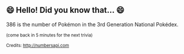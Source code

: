 ## 😄 Hello! Did you know that... 😄
386 is the number of Pokémon in the 3rd Generation National Pokédex.

<sup>(come back in 5 minutes for the next trivia)</sup>


<sup>Credits: http://numbersapi.com</sup>
